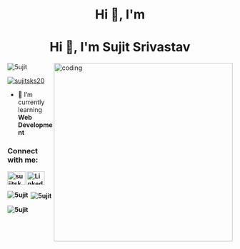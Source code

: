 <h1 align="center">Hi 👋, I'm <h1 align="center">Hi 👋, I'm Sujit Srivastav</h1>
<!-- <h3 align="center">A passionate frontend developer from India</h3> -->

<img align="right" alt="coding" width="400" src="https://images.squarespace-cdn.com/content/v1/5769fc401b631bab1addb2ab/1541580611624-TE64QGKRJG8SWAIUS7NS/ke17ZwdGBToddI8pDm48kPoswlzjSVMM-SxOp7CV59BZw-zPPgdn4jUwVcJE1ZvWQUxwkmyExglNqGp0IvTJZamWLI2zvYWH8K3-s_4yszcp2ryTI0HqTOaaUohrI8PI6FXy8c9PWtBlqAVlUS5izpdcIXDZqDYvprRqZ29Pw0o/coding-freak.gif">


<p align="left"> <img src="https://komarev.com/ghpvc/?username=5ujit&label=Profile%20views&color=0e75b6&style=flat" alt="5ujit" /> </p>

<p align="left"> <a href="https://twitter.com/sujitsks20" target="blank"><img src="https://img.shields.io/twitter/follow/sujitsks20?logo=twitter&style=for-the-badge" alt="sujitsks20" /></a> </p>

- 🌱 I’m currently learning <b>Web Development <b>

<h3 align="left">Connect with me:</h3>
<p align="left">
  <a href="https://twitter.com/sujitsks20" target="blank"><img align="center" src="https://raw.githubusercontent.com/rahuldkjain/github-profile-readme-generator/master/src/images/icons/Social/twitter.svg" alt="sujitsks20" height="30" width="40" /></a>
  <a href="https://www.linkedin.com/in/sujit-srivastav-93b9b5220/" target="_blank">
    <img align="center" src="https://raw.githubusercontent.com/rahuldkjain/github-profile-readme-generator/master/src/images/icons/Social/linked-in-alt.svg" alt="LinkedIn" height="30" width="40" />
</a>

</p>

<p><img align="left" src="https://github-readme-stats.vercel.app/api/top-langs?username=5ujit&show_icons=true&locale=en&layout=compact" alt="5ujit" /></p>

<p>&nbsp;<img align="center" src="https://github-readme-stats.vercel.app/api?username=5ujit&show_icons=true&locale=en" alt="5ujit" /></p>

<p><img align="center" src="https://github-readme-streak-stats.herokuapp.com/?user=5ujit&" alt="5ujit" /></p>

